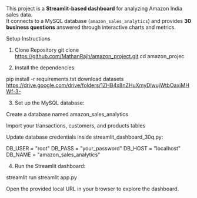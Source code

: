 This project is a **Streamlit-based dashboard** for analyzing Amazon India sales data.  
It connects to a MySQL database (`amazon_sales_analytics`) and provides **30 business questions** answered through interactive charts and metrics.

Setup Instructions

1. Clone Repository
git clone https://github.com/MathanRajh/amazon_project.git
cd amazon_projec

2. Install the dependencies:

pip install -r requirements.txt
download datasets https://drive.google.com/drive/folders/1ZHB4x8nZHuXmyDlwujWtbOaxiMHWf-3-


3. Set up the MySQL database:

Create a database named amazon_sales_analytics

Import your transactions, customers, and products tables

Update database credentials inside streamlit_dashboard_30q.py:

DB_USER = "root"
DB_PASS = "your_password"
DB_HOST = "localhost"
DB_NAME = "amazon_sales_analytics"


4. Run the Streamlit dashboard:

streamlit run streamlit app.py

Open the provided local URL in your browser to explore the dashboard.

